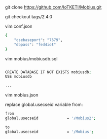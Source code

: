 git clone https://github.com/IoTKETI/Mobius.git

git checkout tags/2.4.0

vim conf.json
```bash
{
    "csebaseport": "7579",
    "dbpass": "fed4iot"
}
```

vim mobius/mobiusdb.sql

```bash

CREATE DATABASE IF NOT EXISTS mobiusdb;
USE mobiusdb

... 
```

vim mobius.json

replace global.usecseid variable from:
```bash
from
global.usecseid             = '/Mobius2';

to
global.usecseid             = '/Mobius';
```
